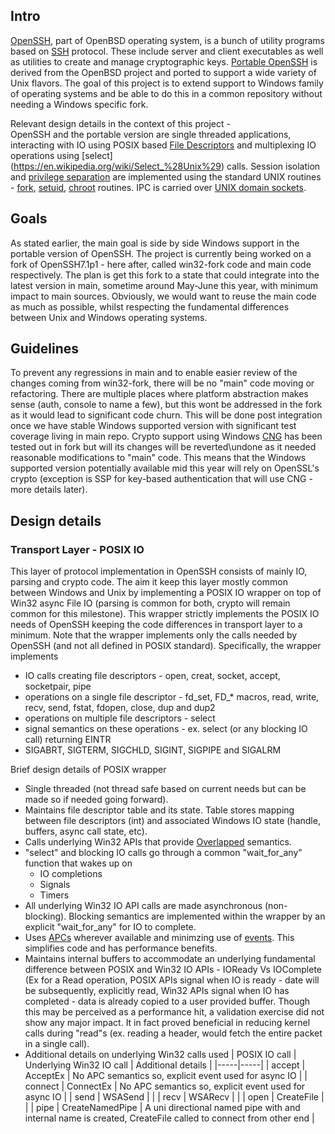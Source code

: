 Intro
-----
[OpenSSH](https://en.wikipedia.org/wiki/OpenSSH), part of OpenBSD operating system, is a bunch of utility programs based on [SSH](https://en.wikipedia.org/wiki/Secure_Shell) protocol. These include server and client executables as well as utilities to create and manage cryptographic keys. [Portable OpenSSH](http://www.openssh.com/portable.html) is derived from the OpenBSD project and ported to support a wide variety of Unix flavors. The goal of this project is to extend support to Windows family of operating systems and be able to do this in a common repository without needing a Windows specific fork. 

Relevant design details in the context of this project -     
OpenSSH and the portable version are single threaded applications, interacting with IO using POSIX based [File Descriptors](https://en.wikipedia.org/wiki/File_descriptor) and multiplexing IO operations using [select] (https://en.wikipedia.org/wiki/Select_%28Unix%29) calls. Session isolation and [privilege separation](http://www.citi.umich.edu/u/provos/ssh/privsep.html) are implemented using the standard UNIX routines - [fork](https://en.wikipedia.org/wiki/Fork_(system_call)), [setuid](https://en.wikipedia.org/wiki/Setuid), [chroot](https://en.wikipedia.org/wiki/Chroot) routines. IPC is carried over [UNIX domain sockets](https://en.wikipedia.org/wiki/Unix_domain_socket). 


Goals
-----
As stated earlier, the main goal is side by side Windows support in the portable version of OpenSSH. The project is currently being worked on a fork of OpenSSH7.1p1 - here after, called win32-fork code and main code respectively. The plan is get this fork to a state that could integrate into the latest version in main, sometime around May-June this year, with minimum impact to main sources. Obviously, we would want to reuse the main code as much as possible, whilst respecting the fundamental differences between Unix and Windows operating systems. 

Guidelines
-----------
To prevent any regressions in main and to enable easier review of the changes coming from win32-fork, there will be no "main" code moving or refactoring. There are multiple places where platform abstraction makes sense (auth, console to name a few), but this wont be addressed in the fork as it would lead to significant code churn. This will be done post integration once we have stable Windows supported version with significant test coverage living in main repo. Crypto support using Windows [CNG](https://msdn.microsoft.com/en-us/library/windows/desktop/aa376210(v=vs.85).aspx) has been tested out in fork but will its changes will be reverted\undone as it needed reasonable modifications to "main" code. This means that the Windows supported version potentially available mid this year will rely on OpenSSL's crypto (exception is SSP for key-based authentication that will use CNG - more details later).

Design details
-------------
### Transport Layer - POSIX IO
This layer of protocol implementation in OpenSSH consists of mainly IO, parsing and crypto code. The aim it keep this layer mostly common between Windows and Unix by implementing a POSIX IO wrapper on top of Win32 async File IO (parsing is common for both, crypto will remain common for this milestone). This wrapper strictly implements the POSIX IO needs of OpenSSH keeping the code differences in transport layer to a minimum. Note that the wrapper implements only the calls needed by OpenSSH (and not all defined in POSIX standard). Specifically, the wrapper implements
+ IO calls creating file descriptors - open, creat, socket, accept, socketpair, pipe
+ operations on a single file descriptor - fd_set, FD_* macros, read, write, recv, send, fstat, fdopen, close, dup and dup2
+ operations on multiple file descriptors - select
+ signal semantics on these operations - ex. select (or any blocking IO call) returning EINTR
+ SIGABRT, SIGTERM, SIGCHLD, SIGINT, SIGPIPE and SIGALRM

Brief design details of POSIX wrapper
+ Single threaded (not thread safe based on current needs but can be made so if needed going forward). 
+ Maintains file descriptor table and its state. Table stores mapping between file descriptors (int) and associated Windows IO state (handle, buffers, async call state, etc). 
+ Calls underlying Win32 APIs that provide [Overlapped](https://en.wikipedia.org/wiki/Overlapped_I/O) semantics. 
+ "select" and blocking IO calls go through a common "wait_for_any" function that wakes up on
  - IO completions
  - Signals
  - Timers
+ All underlying Win32 IO API calls are made asynchronous (non-blocking). Blocking semantics are implemented within the wrapper by an explicit "wait_for_any" for IO to complete.
+ Uses [APCs](https://msdn.microsoft.com/en-us/library/windows/desktop/ms681951(v=vs.85).aspx) wherever available and minimzing use of [events](https://msdn.microsoft.com/en-us/library/windows/desktop/ms682655(v=vs.85).aspx). This simplifies code and has performance benefits.
+ Maintains internal buffers to accommodate an underlying fundamental difference between POSIX and Win32 IO APIs - IOReady Vs IOComplete (Ex for a Read operation, POSIX APIs signal when IO is ready - date will be subsequently, explicitly read, Win32 APIs signal when IO has completed - data is already copied to a user provided buffer. Though this may be perceived as a performance hit, a validation exercise did not show any major impact. It in fact proved beneficial in reducing kernel calls during "read"s (ex. reading a header, would fetch the entire packet in a single call). 
+ Additional details on underlying Win32 calls used
| POSIX IO call  |  Underlying Win32 IO call | Additional details |
|-----|-----|
| accept | AcceptEx | No APC semantics so, explicit event used for async IO   |
| connect | ConnectEx | No APC semantics so, explicit event used for async IO |
| send | WSASend |  |
| recv | WSARecv |   |
| open | CreateFile |   |
| pipe | CreateNamedPipe  | A uni directional named pipe with and internal name is created, CreateFile called to connect from other end  |
 






